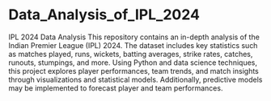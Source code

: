 # Data_Analysis_of_IPL_2024
IPL 2024 Data Analysis
This repository contains an in-depth analysis of the Indian Premier League (IPL) 2024. The dataset includes key statistics such as matches played, runs, wickets, batting averages, strike rates, catches, runouts, stumpings, and more. Using Python and data science techniques, this project explores player performances, team trends, and match insights through visualizations and statistical models. 
Additionally, predictive models may be implemented to forecast player and team performances.
